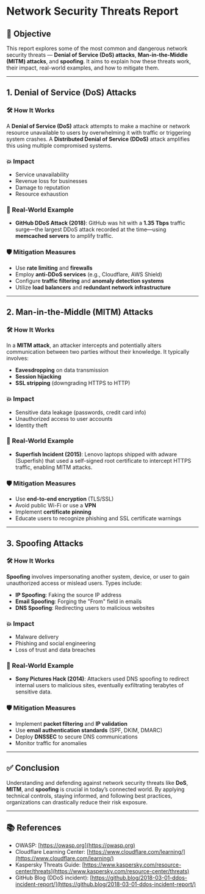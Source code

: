 # Network Security Threats Report

## 📌 Objective

This report explores some of the most common and dangerous network security threats — **Denial of Service (DoS) attacks**, **Man-in-the-Middle (MITM) attacks**, and **spoofing**. It aims to explain how these threats work, their impact, real-world examples, and how to mitigate them.

---

## 1. Denial of Service (DoS) Attacks

### 🛠️ How It Works
A **Denial of Service (DoS)** attack attempts to make a machine or network resource unavailable to users by overwhelming it with traffic or triggering system crashes. A **Distributed Denial of Service (DDoS)** attack amplifies this using multiple compromised systems.

### 💥 Impact
- Service unavailability  
- Revenue loss for businesses  
- Damage to reputation  
- Resource exhaustion

### 🧠 Real-World Example
- **GitHub DDoS Attack (2018)**: GitHub was hit with a **1.35 Tbps** traffic surge—the largest DDoS attack recorded at the time—using **memcached servers** to amplify traffic.

### 🛡️ Mitigation Measures
- Use **rate limiting** and **firewalls**  
- Employ **anti-DDoS services** (e.g., Cloudflare, AWS Shield)  
- Configure **traffic filtering** and **anomaly detection systems**  
- Utilize **load balancers** and **redundant network infrastructure**

---

## 2. Man-in-the-Middle (MITM) Attacks

### 🛠️ How It Works
In a **MITM attack**, an attacker intercepts and potentially alters communication between two parties without their knowledge. It typically involves:
- **Eavesdropping** on data transmission  
- **Session hijacking**  
- **SSL stripping** (downgrading HTTPS to HTTP)

### 💥 Impact
- Sensitive data leakage (passwords, credit card info)  
- Unauthorized access to user accounts  
- Identity theft

### 🧠 Real-World Example
- **Superfish Incident (2015)**: Lenovo laptops shipped with adware (Superfish) that used a self-signed root certificate to intercept HTTPS traffic, enabling MITM attacks.

### 🛡️ Mitigation Measures
- Use **end-to-end encryption** (TLS/SSL)  
- Avoid public Wi-Fi or use a **VPN**  
- Implement **certificate pinning**  
- Educate users to recognize phishing and SSL certificate warnings

---

## 3. Spoofing Attacks

### 🛠️ How It Works
**Spoofing** involves impersonating another system, device, or user to gain unauthorized access or mislead users. Types include:
- **IP Spoofing**: Faking the source IP address  
- **Email Spoofing**: Forging the "From" field in emails  
- **DNS Spoofing**: Redirecting users to malicious websites

### 💥 Impact
- Malware delivery  
- Phishing and social engineering  
- Loss of trust and data breaches

### 🧠 Real-World Example
- **Sony Pictures Hack (2014)**: Attackers used DNS spoofing to redirect internal users to malicious sites, eventually exfiltrating terabytes of sensitive data.

### 🛡️ Mitigation Measures
- Implement **packet filtering** and **IP validation**  
- Use **email authentication standards** (SPF, DKIM, DMARC)  
- Deploy **DNSSEC** to secure DNS communications  
- Monitor traffic for anomalies

---

## ✅ Conclusion

Understanding and defending against network security threats like **DoS**, **MITM**, and **spoofing** is crucial in today’s connected world. By applying technical controls, staying informed, and following best practices, organizations can drastically reduce their risk exposure.

---

## 📚 References

- OWASP: [https://owasp.org](https://owasp.org)  
- Cloudflare Learning Center: [https://www.cloudflare.com/learning/](https://www.cloudflare.com/learning/)  
- Kaspersky Threats Guide: [https://www.kaspersky.com/resource-center/threats](https://www.kaspersky.com/resource-center/threats)  
- GitHub Blog (DDoS incident): [https://github.blog/2018-03-01-ddos-incident-report/](https://github.blog/2018-03-01-ddos-incident-report/)
